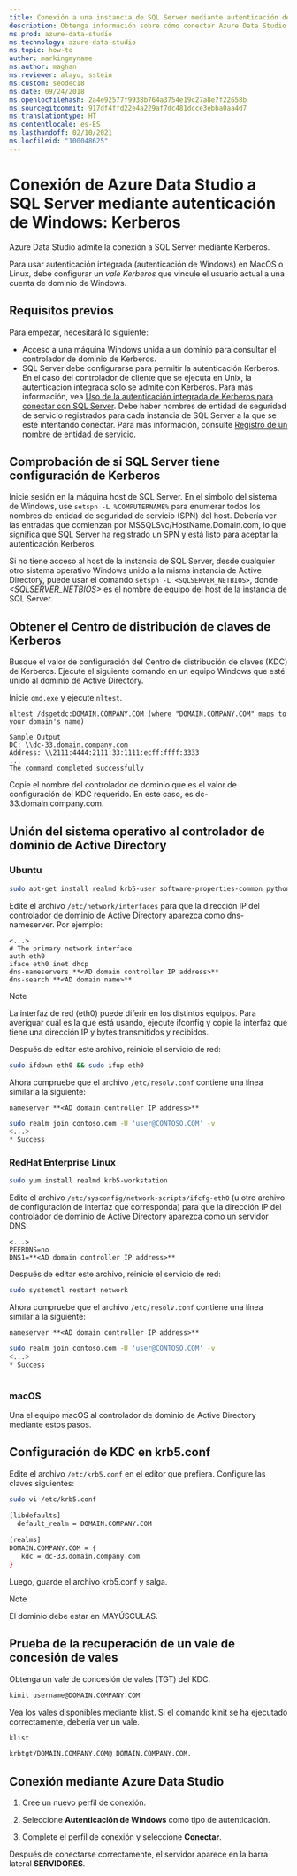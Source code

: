 ```yaml
---
title: Conexión a una instancia de SQL Server mediante autenticación de Windows (Kerberos)
description: Obtenga información sobre cómo conectar Azure Data Studio a la instancia de SQL Server mediante la autenticación integrada de Microsoft Kerberos.
ms.prod: azure-data-studio
ms.technology: azure-data-studio
ms.topic: how-to
author: markingmyname
ms.author: maghan
ms.reviewer: alayu, sstein
ms.custom: seodec18
ms.date: 09/24/2018
ms.openlocfilehash: 2a4e92577f9938b764a3754e19c27a8e7f22658b
ms.sourcegitcommit: 917df4ffd22e4a229af7dc481dcce3ebba0aa4d7
ms.translationtype: HT
ms.contentlocale: es-ES
ms.lasthandoff: 02/10/2021
ms.locfileid: "100048625"
---
```

# <a name="connect-azure-data-studio-to-sql-server-using-windows-authentication---kerberos"></a>Conexión de Azure Data Studio a SQL Server mediante autenticación de Windows: Kerberos

Azure Data Studio admite la conexión a SQL Server mediante Kerberos.

Para usar autenticación integrada (autenticación de Windows) en MacOS o Linux, debe configurar un *vale Kerberos* que vincule el usuario actual a una cuenta de dominio de Windows.

## <a name="prerequisites"></a>Requisitos previos

Para empezar, necesitará lo siguiente:

- Acceso a una máquina Windows unida a un dominio para consultar el controlador de dominio de Kerberos.
- SQL Server debe configurarse para permitir la autenticación Kerberos. En el caso del controlador de cliente que se ejecuta en Unix, la autenticación integrada solo se admite con Kerberos. Para más información, vea [Uso de la autenticación integrada de Kerberos para conectar con SQL Server](../connect/jdbc/using-kerberos-integrated-authentication-to-connect-to-sql-server.md). Debe haber nombres de entidad de seguridad de servicio registrados para cada instancia de SQL Server a la que se esté intentando conectar. Para más información, consulte [Registro de un nombre de entidad de servicio](/previous-versions/sql/sql-server-2008-r2/ms191153(v=sql.105)#SPN%20Formats).


## <a name="check-if-sql-server-has-a-kerberos-setup"></a>Comprobación de si SQL Server tiene configuración de Kerberos

Inicie sesión en la máquina host de SQL Server. En el símbolo del sistema de Windows, use `setspn -L %COMPUTERNAME%` para enumerar todos los nombres de entidad de seguridad de servicio (SPN) del host. Debería ver las entradas que comienzan por MSSQLSvc/HostName.Domain.com, lo que significa que SQL Server ha registrado un SPN y está listo para aceptar la autenticación Kerberos.

Si no tiene acceso al host de la instancia de SQL Server, desde cualquier otro sistema operativo Windows unido a la misma instancia de Active Directory, puede usar el comando `setspn -L <SQLSERVER_NETBIOS>`, donde *<SQLSERVER_NETBIOS>* es el nombre de equipo del host de la instancia de SQL Server.


## <a name="get-the-kerberos-key-distribution-center"></a>Obtener el Centro de distribución de claves de Kerberos

Busque el valor de configuración del Centro de distribución de claves (KDC) de Kerberos. Ejecute el siguiente comando en un equipo Windows que esté unido al dominio de Active Directory.

Inicie `cmd.exe` y ejecute `nltest`.

```
nltest /dsgetdc:DOMAIN.COMPANY.COM (where "DOMAIN.COMPANY.COM" maps to your domain's name)

Sample Output
DC: \\dc-33.domain.company.com
Address: \\2111:4444:2111:33:1111:ecff:ffff:3333
...
The command completed successfully
```
Copie el nombre del controlador de dominio que es el valor de configuración del KDC requerido. En este caso, es dc-33.domain.company.com.

## <a name="join-your-os-to-the-active-directory-domain-controller"></a>Unión del sistema operativo al controlador de dominio de Active Directory

### <a name="ubuntu"></a>Ubuntu
```bash
sudo apt-get install realmd krb5-user software-properties-common python-software-properties packagekit
```

Edite el archivo `/etc/network/interfaces` para que la dirección IP del controlador de dominio de Active Directory aparezca como dns-nameserver. Por ejemplo:

```/etc/network/interfaces
<...>
# The primary network interface
auth eth0
iface eth0 inet dhcp
dns-nameservers **<AD domain controller IP address>**
dns-search **<AD domain name>**
```

> [!NOTE]
> La interfaz de red (eth0) puede diferir en los distintos equipos. Para averiguar cuál es la que está usando, ejecute ifconfig y copie la interfaz que tiene una dirección IP y bytes transmitidos y recibidos.

Después de editar este archivo, reinicie el servicio de red:

```bash
sudo ifdown eth0 && sudo ifup eth0
```

Ahora compruebe que el archivo `/etc/resolv.conf` contiene una línea similar a la siguiente:

```Code
nameserver **<AD domain controller IP address>**
```

```bash
sudo realm join contoso.com -U 'user@CONTOSO.COM' -v
<...>
* Success
```
   
### <a name="redhat-enterprise-linux"></a>RedHat Enterprise Linux
```bash
sudo yum install realmd krb5-workstation
```

Edite el archivo `/etc/sysconfig/network-scripts/ifcfg-eth0` (u otro archivo de configuración de interfaz que corresponda) para que la dirección IP del controlador de dominio de Active Directory aparezca como un servidor DNS:

```/etc/sysconfig/network-scripts/ifcfg-eth0
<...>
PEERDNS=no
DNS1=**<AD domain controller IP address>**
```

Después de editar este archivo, reinicie el servicio de red:

```bash
sudo systemctl restart network
```

Ahora compruebe que el archivo `/etc/resolv.conf` contiene una línea similar a la siguiente:  

```Code
nameserver **<AD domain controller IP address>**
```

```bash
sudo realm join contoso.com -U 'user@CONTOSO.COM' -v
<...>
* Success
   
```

### <a name="macos"></a>macOS

Una el equipo macOS al controlador de dominio de Active Directory mediante estos pasos.

## <a name="configure-kdc-in-krb5conf"></a>Configuración de KDC en krb5.conf

Edite el archivo `/etc/krb5.conf` en el editor que prefiera. Configure las claves siguientes:

```bash
sudo vi /etc/krb5.conf

[libdefaults]
  default_realm = DOMAIN.COMPANY.COM
 
[realms]
DOMAIN.COMPANY.COM = {
   kdc = dc-33.domain.company.com
}
```

Luego, guarde el archivo krb5.conf y salga.

> [!NOTE]
> El dominio debe estar en MAYÚSCULAS.


## <a name="test-the-ticket-granting-ticket-retrieval"></a>Prueba de la recuperación de un vale de concesión de vales

Obtenga un vale de concesión de vales (TGT) del KDC.

```bash
kinit username@DOMAIN.COMPANY.COM
```

Vea los vales disponibles mediante klist. Si el comando kinit se ha ejecutado correctamente, debería ver un vale.

```bash
klist

krbtgt/DOMAIN.COMPANY.COM@ DOMAIN.COMPANY.COM.
```

## <a name="connect-by-using-azure-data-studio"></a>Conexión mediante Azure Data Studio

1. Cree un nuevo perfil de conexión.

1. Seleccione **Autenticación de Windows** como tipo de autenticación.

1. Complete el perfil de conexión y seleccione **Conectar**.

Después de conectarse correctamente, el servidor aparece en la barra lateral **SERVIDORES**.

